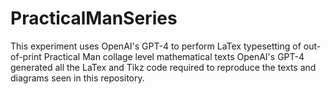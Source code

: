 # PracticalManSeries

This experiment uses OpenAI's GPT-4 to perform LaTex typesetting of
out-of-print Practical Man collage level mathematical texts 
OpenAI's GPT-4 generated all the LaTex and Tikz code required to
reproduce the texts and diagrams seen in this repository.
